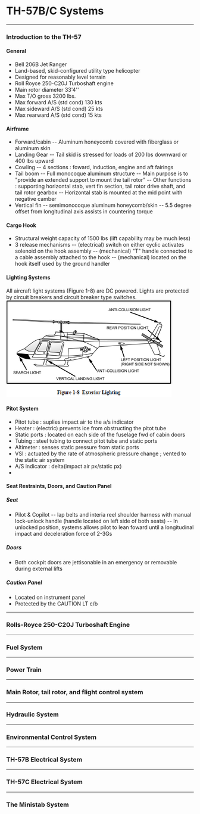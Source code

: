 # TH-57B/C Systems
---
### Introduction to the TH-57
#### General
 - Bell 206B Jet Ranger
 - Land-based, skid-configured utility type helicopter
 - Designed for reasonably level terrain
 - Roll Royce 250-C20J Turboshaft engine
 - Main rotor diameter 33'4''
 - Max T/O gross 3200 lbs.
 - Max forward A/S (std cond) 130 kts
 - Max sideward A/S (std cond) 25 kts
 - Max rearward A/S (std cond) 15 kts
#### Airframe
 - Forward/cabin
 -- Aluminum honeycomb covered with fiberglass or aluminum skin
 - Landing Gear
 -- Tail skid is stressed for loads of 200 lbs downward or 400 lbs upward
 - Cowling
 -- 4 sections : foward, induction, engine and aft fairings
 - Tail boom
 -- Full monocoque aluminum structure
 -- Main purpose is to "provide an extended support to mount the tail rotor"
 -- Other functions : supporting horizontal stab, vert fin section, tail rotor drive shaft, and tail rotor gearbox
 -- Horizontal stab is mounted at the mid point with negative camber
 - Vertical fin
 -- semimonocoque aluminum honeycomb/skin
 -- 5.5 degree offset from longitudinal axis assists in countering torque
#### Cargo Hook
 - Structural weight capacity of 1500 lbs (lift capability may be much less)
 - 3 release mechanisms
 -- (electrical) switch on either cyclic activates solenoid on the hook assembly
 -- (mechanical) "T" handle connected to a cable assembly attached to the hook
 -- (mechanical) located on the hook itself used by the ground handler
#### Lighting Systems
All aircraft light systems (Figure 1-8) are DC powered. Lights are protected by circuit breakers and circuit breaker type switches.
![Image](https://github.com/wesleyem/th57/blob/master/figure1-8.PNG?raw=true)
#### Pitot System
 - Pitot tube : suplies impact air to the a/s indicator
 - Heater : (electric) prevents ice from obstructing the pitot tube
 - Static ports : located on each side of the fuselage fwd of cabin doors
 - Tubing : steel tubing to connect pitot tube and static ports
 - Altimeter : senses static pressure from static ports
 - VSI : actuated by the rate of atmospheric pressure change ; vented to the static air system
 - A/S indicator : delta(impact air px/static px)
 - 
 #### Seat Restraints, Doors, and Caution Panel
##### Seat
 - Pilot & Copilot
 -- lap belts and interia reel shoulder harness with manual lock-unlock handle (handle located on left side of both seats)
 -- In unlocked position, systems allows pilot to lean foward until a longitudinal impact and deceleration force of 2-3Gs
##### Doors
 - Both cockpit doors are jettisonable in an emergency or removable during external lifts
##### Caution Panel
 - Located on instrument panel
 - Protected by the CAUTION LT c/b

---
### Rolls-Royce 250-C20J Turboshaft Engine
---
### Fuel System
---
### Power Train
---
### Main Rotor, tail rotor, and flight control system
---
### Hydraulic System
---
### Environmental Control System
---
### TH-57B Electrical System
---
### TH-57C Electrical System
---
### The Ministab System